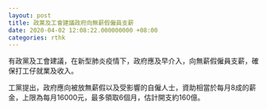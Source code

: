 ```yaml
---
layout: post
title: 政黨及工會建議政府向無薪假僱員支薪
date: 2020-04-02 12:08:22.000000000 +08:00
categories: rthk
---
```


有政黨及工會建議，在新型肺炎疫情下，政府應及早介入，向無薪假僱員支薪，確保打工仔就業及收入。

工黨提出，政府應向被放無薪假以及受影響的自僱人士，資助相當於每月8成的薪金，上限為每月16000元，最多領取6個月，估計開支約160億。
